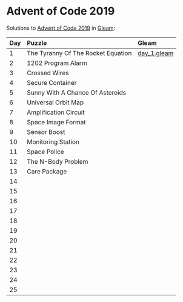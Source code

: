 # Advent of Code 2019

Solutions to [Advent of Code 2019](https://adventofcode.com/2019/) in [Gleam](https://gleam.run/):

| Day  | Puzzle                             | Gleam                      |
| :--- | :--------------------------------- | :------------------------- |
| 1    | The Tyranny Of The Rocket Equation | [day_1.gleam](day_1.gleam) |
| 2    | 1202 Program Alarm                 |                            |
| 3    | Crossed Wires                      |                            |
| 4    | Secure Container                   |                            |
| 5    | Sunny With A Chance Of Asteroids   |                            |
| 6    | Universal Orbit Map                |                            |
| 7    | Amplification Circuit              |                            |
| 8    | Space Image Format                 |                            |
| 9    | Sensor Boost                       |                            |
| 10   | Monitoring Station                 |                            |
| 11   | Space Police                       |                            |
| 12   | The N-Body Problem                 |                            |
| 13   | Care Package                       |                            |
| 14   |                                    |                            |
| 15   |                                    |                            |
| 16   |                                    |                            |
| 17   |                                    |                            |
| 18   |                                    |                            |
| 19   |                                    |                            |
| 20   |                                    |                            |
| 21   |                                    |                            |
| 22   |                                    |                            |
| 23   |                                    |                            |
| 24   |                                    |                            |
| 25   |                                    |                            |
